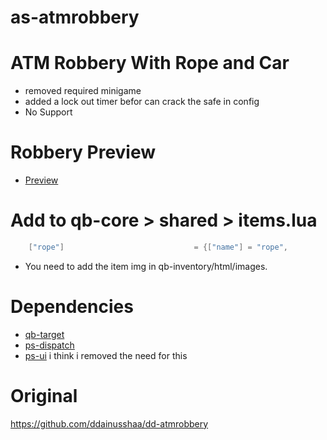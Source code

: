 # as-atmrobbery
 
# ATM Robbery With Rope and Car
* removed required minigame 
* added a lock out timer befor can crack the safe in config
* No Support

# Robbery Preview
* [Preview](https://youtu.be/vXsjenKWo7k)

# Add to qb-core > shared > items.lua
```lua
    ["rope"]                             = {["name"] = "rope",	                ["label"] = "Rope",               ["weight"] = 1500,      ["type"] = "item",       ["image"] = "rope.png",          ["unique"] = true,      ["useable"] = true,     ["shouldClose"] = true,    ["combinable"] = nil,   ["description"] = "maybe somewhere to attached"},
```

* You need to add the item img in qb-inventory/html/images.

# Dependencies
* [qb-target](https://github.com/BerkieBb/qb-target)
* [ps-dispatch](https://github.com/Project-Sloth/ps-dispatch)
* [ps-ui](https://github.com/Project-Sloth/ps-ui) i think i removed the need for this 

# Original
https://github.com/ddainusshaa/dd-atmrobbery
